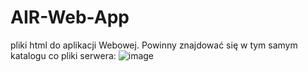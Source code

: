# AIR-Web-App
pliki html do aplikacji Webowej. Powinny znajdować się w tym samym katalogu co pliki serwera: 
![image](https://user-images.githubusercontent.com/65020389/212570972-009ad6bd-d135-455e-825a-ff75eab62070.png)
